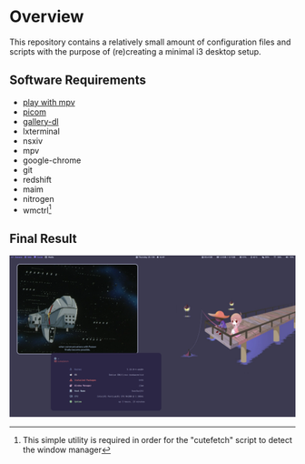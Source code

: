 # Overview
This repository contains a relatively small amount of configuration files and scripts with the purpose of (re)creating a minimal i3 desktop setup.
## Software Requirements
- [play with mpv](https://github.com/Thann/play-with-mpv)
- [picom](https://github.com/yshui/picom)
- [gallery-dl](https://github.com/mikf/gallery-dl)
- lxterminal
- nsxiv
- mpv
- google-chrome
- git
- redshift
- maim
- nitrogen
- wmctrl[^1]

[^1]: This simple utility is required in order for the "cutefetch" script to detect the window manager
## Final Result
![screenshot](screenshots/2022-08-25_16:49.png)

